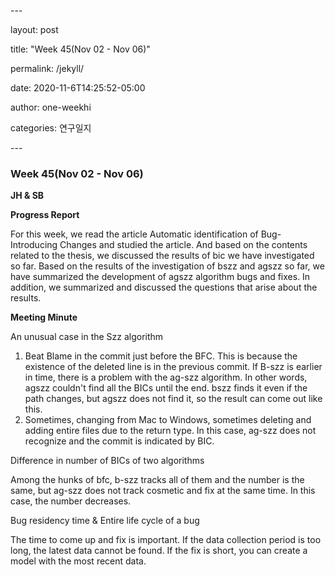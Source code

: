 \---

layout: post

title: "Week 45(Nov 02 - Nov 06)"

permalink: /jekyll/

date:  2020-11-6T14:25:52-05:00

author: one-weekhi

categories: 연구일지

\---

### Week 45(Nov 02 - Nov 06)

**JH & SB**

**Progress Report**

For this week, we read the article Automatic identification of Bug-Introducing Changes and studied the article. And based on the contents related to the thesis, we discussed the results of bic we have investigated so far. Based on the results of the investigation of bszz and agszz so far, we have summarized the development of agszz algorithm bugs and fixes. In addition, we summarized and discussed the questions that arise about the results.

**Meeting Minute**

An unusual case in the Szz algorithm

1. Beat Blame in the commit just before the BFC. This is because the existence of the deleted line is in the previous commit. If B-szz is earlier in time, there is a problem with the ag-szz algorithm. In other words, agszz couldn't find all the BICs until the end. bszz finds it even if the path changes, but agszz does not find it, so the result can come out like this.
2. Sometimes, changing from Mac to Windows, sometimes deleting and adding entire files due to the return type. In this case, ag-szz does not recognize and the commit is indicated by BIC.

Difference in number of BICs of two algorithms

Among the hunks of bfc, b-szz tracks all of them and the number is the same, but ag-szz does not track cosmetic and fix at the same time. In this case, the number decreases.

Bug residency time & Entire life cycle of a bug

The time to come up and fix is important. If the data collection period is too long, the latest data cannot be found. If the fix is short, you can create a model with the most recent data.